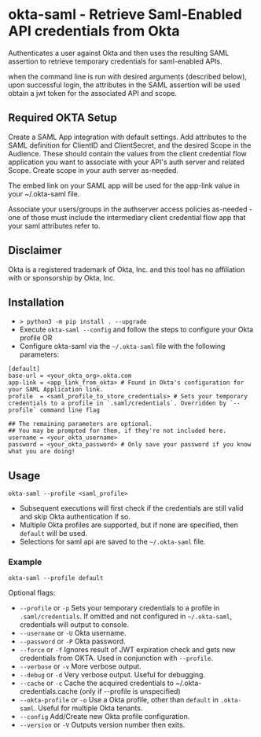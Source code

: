 # okta-saml - Retrieve Saml-Enabled API credentials from Okta

Authenticates a user against Okta and then uses the resulting SAML assertion to retrieve temporary credentials for saml-enabled APIs.

when the command line is run with desired arguments (described below), upon successful login, the attributes in the SAML assertion will be used obtain a jwt token for the associated API and scope.

## Required OKTA Setup

Create a SAML App integration with default settings. Add attributes to the SAML definition for ClientID and ClientSecret, and the desired Scope in the Audience. These should contain the values from the client credential flow application you want to associate with your API's auth server and related Scope. Create scope in your auth server as-needed.

The embed link on your SAML app will be used for the app-link value in your ~/.okta-saml file.

Associate your users/groups in the authserver access policies as-needed - one of those must include the intermediary client credential flow app that your saml attributes refer to.

## Disclaimer
Okta is a registered trademark of Okta, Inc. and this tool has no affiliation with or sponsorship by Okta, Inc.

## Installation
- `> python3 -m pip install . --upgrade`
- Execute `okta-saml --config` and follow the steps to configure your Okta profile OR
- Configure okta-saml via the `~/.okta-saml` file with the following parameters:

```
[default]
base-url = <your_okta_org>.okta.com
app-link = <app_link_from_okta> # Found in Okta's configuration for your SAML Application link.
profile  = <saml_profile_to_store_credentials> # Sets your temporary credentials to a profile in `.saml/credentials`. Overridden by `--profile` command line flag

## The remaining parameters are optional.
## You may be prompted for them, if they're not included here.
username = <your_okta_username>
password = <your_okta_password> # Only save your password if you know what you are doing!
```

## Usage

`okta-saml --profile <saml_profile>`
- Subsequent executions will first check if the credentials are still valid and skip Okta authentication if so.
- Multiple Okta profiles are supported, but if none are specified, then `default` will be used.
- Selections for saml api are saved to the `~/.okta-saml` file. 

### Example

`okta-saml --profile default`

Optional flags:
- `--profile` or `-p` Sets your temporary credentials to a profile in `.saml/credentials`. If omitted and not configured in `~/.okta-saml`, credentials will output to console.
- `--username` or `-U` Okta username.
- `--password` or `-P` Okta password.
- `--force` or `-f` Ignores result of JWT expiration check and gets new credentials from OKTA. Used in conjunction with `--profile`.
- `--verbose` or `-v` More verbose output.
- `--debug` or `-d` Very verbose output. Useful for debugging.
- `--cache` or `-c` Cache the acquired credentials to ~/.okta-credentials.cache (only if --profile is unspecified)
- `--okta-profile` or `-o` Use a Okta profile, other than `default` in `.okta-saml`. Useful for multiple Okta tenants.
- `--config` Add/Create new Okta profile configuration.
- `--version` or `-V` Outputs version number then exits.

